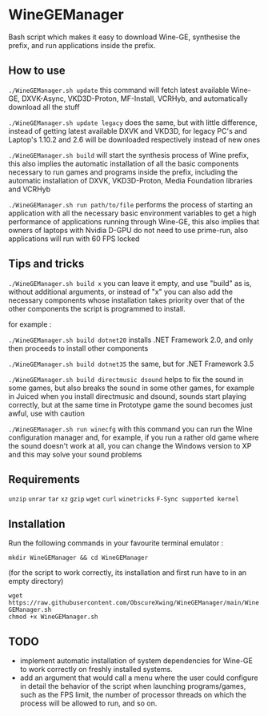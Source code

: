 # WineGEManager

Bash script which makes it easy to download Wine-GE, synthesise the prefix, and run applications inside the prefix.

## How to use


``` ./WineGEManager.sh update ``` this command will fetch latest available Wine-GE, DXVK-Async, VKD3D-Proton, MF-Install, VCRHyb, and automatically download all the stuff

``` ./WineGEManager.sh update legacy ``` does the same, but with little difference, instead of getting latest available DXVK and VKD3D, for legacy PC's and Laptop's 1.10.2 and 2.6 will be downloaded respectively instead of new ones

``` ./WineGEManager.sh build ``` will start the synthesis process of Wine prefix, this also implies the automatic installation of all the basic components necessary to run games and programs inside the prefix, including the automatic installation of DXVK, VKD3D-Proton, Media Foundation libraries and VCRHyb

``` ./WineGEManager.sh run path/to/file ``` performs the process of starting an application with all the necessary basic environment variables to get a high performance of applications running through Wine-GE, this also implies that owners of laptops with Nvidia D-GPU do not need to use prime-run, also applications will run with 60 FPS locked

## Tips and tricks

``` ./WineGEManager.sh build x ``` you can leave it empty, and use "build" as is, without additional arguments, or instead of "x" you can also add the necessary components whose installation takes priority over that of the other components the script is programmed to install.

for example :

``` ./WineGEManager.sh build dotnet20 ``` installs .NET Framework 2.0, and only then proceeds to install other components

``` ./WineGEManager.sh build dotnet35 ``` the same, but for .NET Framework 3.5

``` ./WineGEManager.sh build directmusic dsound ``` helps to fix the sound in some games, but also breaks the sound in some other games, for example in Juiced when you install directmusic and dsound, sounds start playing correctly, but at the same time in Prototype game the sound becomes just awful, use with caution

``` ./WineGEManager.sh run winecfg ``` with this command you can run the Wine configuration manager and, for example, if you run a rather old game where the sound doesn't work at all, you can change the Windows version to XP and this may solve your sound problems

## Requirements

``` unzip ``` ``` unrar ``` ``` tar ``` ``` xz ``` ``` gzip ``` ``` wget ``` ``` curl ``` ``` winetricks ``` ``` F-Sync supported kernel ```

## Installation

Run the following commands in your favourite terminal emulator :

``` mkdir WineGEManager && cd WineGEManager ``` 

(for the script to work correctly, its installation and first run have to in an empty directory)

``` wget https://raw.githubusercontent.com/ObscureXwing/WineGEManager/main/WineGEManager.sh ``` <br>
``` chmod +x WineGEManager.sh ```

## TODO

- implement automatic installation of system dependencies for Wine-GE to work correctly on freshly installed systems.
- add an argument that would call a menu where the user could configure in detail the behavior of the script when launching programs/games, such as the FPS limit, the number of processor threads on which the process will be allowed to run, and so on.
